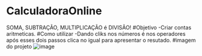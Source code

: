 # CalculadoraOnline
SOMA, SUBTRAÇÃO, MULTIPLICAÇÃO é DIVISÃO!
#Objetivo
-Criar contas aritmeticas.
#Como utilizar
-Dando cliks nos números é nos operadores após esses dois passos clica no igual para apresentar o resutado.
#imagem do projeto
![image](https://user-images.githubusercontent.com/91757521/159817779-ee157626-a7b8-4c01-98ec-33bafb29e5e8.png)

